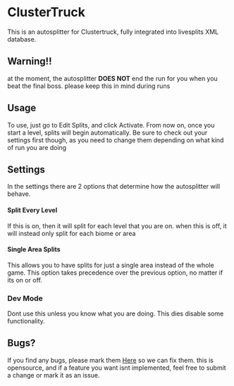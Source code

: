 # ClusterTruck
This is an autosplitter for Clustertruck, fully integrated into livesplits XML database.
## Warning!!
at the moment, the autosplitter **DOES NOT** end the run for you when you beat the final boss. please keep this in mind during runs
## Usage
To use, just go to Edit Splits, and click Activate. From now on, once you start a level, splits will begin automatically. 
Be sure to check out your settings first though, as you need to change them depending on what kind of run you are doing
## Settings
In the settings there are 2 options that determine how the autosplitter will behave.
#### Split Every Level
If this is on, then it will split for each level that you are on. when this is off, it will instead only split for each biome or area
#### Single Area Splits
This allows you to have splits for just a single area instead of the whole game. This option takes precedence over the previous option, no matter if its on or off.
### Dev Mode
Dont use this unless you know what you are doing. This dies disable some functionality.
## Bugs?
If you find any bugs, please mark them [Here](https://github.com/Happyrobot33/Autosplitters/issues/new) so we can fix them. this is opensource, and if a feature you want isnt implemented, feel free to submit a change or mark it as an issue.
